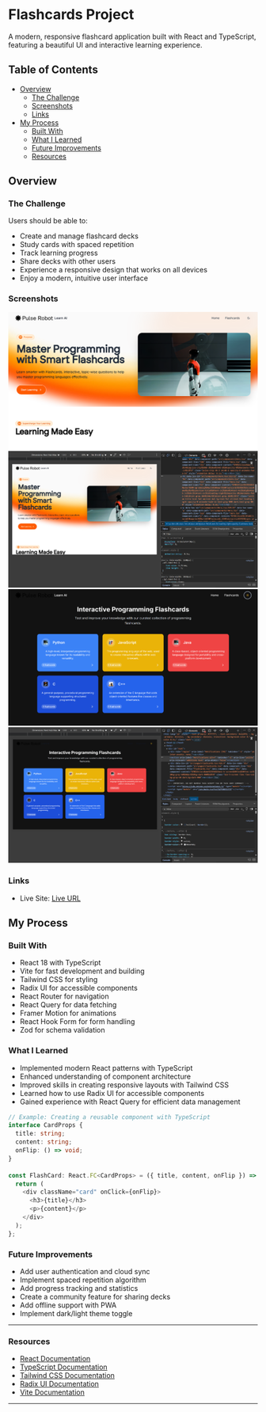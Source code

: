 # Flashcards Project

A modern, responsive flashcard application built with React and TypeScript, featuring a beautiful UI and interactive learning experience.

## Table of Contents

- [Overview](#overview)
  - [The Challenge](#the-challenge)
  - [Screenshots](#screenshots)
  - [Links](#links)
- [My Process](#my-process)
  - [Built With](#built-with)
  - [What I Learned](#what-i-learned)
  - [Future Improvements](#future-improvements)
  - [Resources](#resources)

## Overview

### The Challenge

Users should be able to:

- Create and manage flashcard decks
- Study cards with spaced repetition
- Track learning progress
- Share decks with other users
- Experience a responsive design that works on all devices
- Enjoy a modern, intuitive user interface

### Screenshots

![](./public/screen%20shorts/Screenshot%202025-05-18%20003556.png)
![](./public/screen%20shorts/Screenshot%202025-05-18%20003744.png)
![](./public/screen%20shorts/Screenshot%202025-05-18%20004120.png)
![](./public/screen%20shorts/Screenshot%202025-05-18%20003817.png)


### Links

- Live Site: [Live URL](https://flashcards-project123.netlify.app/)

## My Process

### Built With

- React 18 with TypeScript
- Vite for fast development and building
- Tailwind CSS for styling
- Radix UI for accessible components
- React Router for navigation
- React Query for data fetching
- Framer Motion for animations
- React Hook Form for form handling
- Zod for schema validation

### What I Learned

- Implemented modern React patterns with TypeScript
- Enhanced understanding of component architecture
- Improved skills in creating responsive layouts with Tailwind CSS
- Learned how to use Radix UI for accessible components
- Gained experience with React Query for efficient data management

```typescript
// Example: Creating a reusable component with TypeScript
interface CardProps {
  title: string;
  content: string;
  onFlip: () => void;
}

const FlashCard: React.FC<CardProps> = ({ title, content, onFlip }) => {
  return (
    <div className="card" onClick={onFlip}>
      <h3>{title}</h3>
      <p>{content}</p>
    </div>
  );
};
```

### Future Improvements

- Add user authentication and cloud sync
- Implement spaced repetition algorithm
- Add progress tracking and statistics
- Create a community feature for sharing decks
- Add offline support with PWA
- Implement dark/light theme toggle

---

### Resources

- [React Documentation](https://react.dev/)
- [TypeScript Documentation](https://www.typescriptlang.org/)
- [Tailwind CSS Documentation](https://tailwindcss.com/)
- [Radix UI Documentation](https://www.radix-ui.com/)
- [Vite Documentation](https://vitejs.dev/)

---

